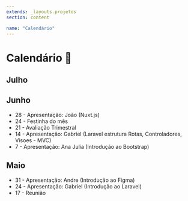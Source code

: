 ```yaml
---
extends: _layouts.projetos
section: content

name: "Calendário"
---
```

# Calendário 📅

## Julho

## Junho
- 28 - Apresentação: João (Nuxt.js)
- 24 - Festinha do mês
- 21 - Avaliação Trimestral
- 14 - Apresentação: Gabriel (Laravel estrutura Rotas, Controladores, Visoes - MVC)
- 7 - Apresentação: Ana Julia (Introdução ao Bootstrap) 

## Maio
- 31 - Apresentação: Andre (Introdução ao Figma)
- 24 - Apresentação: Gabriel (Introdução ao Laravel)
- 17 - Reunião